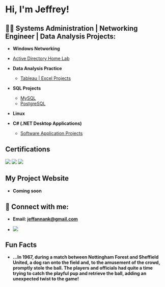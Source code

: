<h1>Hi, I'm Jeffrey! </h1>

<h2>👨‍💻 Systems Administration | Networking Engineer | Data Analysis Projects:</h2>

-  <b>Windows Networking</b>
  - [Active Directory Home Lab](https://github.com/berlongit/Windows-Networking/blob/main/README.md)
- <b>Data Analysis Practice </b>
  - [Tableau | Excel Projects](https://github.com/berlongit/Data-Analysis/tree/main)
- <b>SQL Projects</b>
  -  [MySQL](https://github.com/berlongit/MySQL) 
  -  [PostgreSQL](https://github.com/berlongit/PostgreSQL)
- <b>Linux</b>
 
- <b>C# (.NET Desktop Applications)</b>
  - [Software Application Projects](https://github.com/berlongit/.Net-Programming/tree/main)
  
<h2>Certifications</h2>
  <div>
    <img src="https://img.shields.io/badge/-Security%2B-FF0000?&style=for-the-badge&logo=CompTIA&logoColor=white" />
    <img src="https://img.shields.io/badge/AWS--Certified--Cloud-Practioner" />
    <img src="https://img.shields.io/badge/Microsoft--Azure-Fundamental" />

  </div>



  
<h2>My Project Website</h2>

- <b>Coming soon</b>

<h2> 🤳 Connect with me:</h2>

- <b>Email: jeffannank@gmail.com</b>

- <a href="https://linkedin.com/in/jeffrey-annan-koranteng-18a521246"><img src="https://img.shields.io/badge/-LinkedIn-0072b1?&style=for-the-badge&logo=linkedin&logoColor=white" /></a>

<h2>Fun Facts</h2>

- <b>...In 1967, during a match between Nottingham Forest and Sheffield United, a dog ran onto the field and, to the amusement of the crowd, promptly stole the ball. The players and officials had quite a time trying to catch the playful pup and retrieve the ball, adding an unexpected twist to the game!</b>





